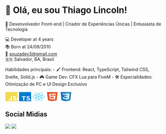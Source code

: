 # 👋 Olá, eu sou Thiago Lincoln!
🌟 Desenvolvedor Front-end | Criador de Experiências Únicas | Entusiasta de Tecnologia

💻 Developer at 4 years
<br>
📚 Born at 24/09/2010
<br>
📩 souzadev3@gmail.com
<br>
🇧🇷 Salvador, BA, Brasil

<div>
Habilidades principais:
- 🖌️ Frontend: React, TypeScript, Tailwind CSS, Svelte, Solid.js
- 🎮 Game Dev: CFX Lua para FiveM
- 🛠️ Especialidades: Otimização de PC e UI Design Exclusivo
</div>

<div style="display: inline_block"><br>
  <img align="center" alt="Rafa-Js" height="30" width="40" src="https://raw.githubusercontent.com/devicons/devicon/master/icons/javascript/javascript-plain.svg">
  <img align="center" alt="Rafa-Ts" height="30" width="40" src="https://raw.githubusercontent.com/devicons/devicon/master/icons/typescript/typescript-plain.svg">
  <img align="center" alt="Rafa-React" height="30" width="40" src="https://raw.githubusercontent.com/devicons/devicon/master/icons/react/react-original.svg">
  <img align="center" alt="Rafa-HTML" height="30" width="40" src="https://raw.githubusercontent.com/devicons/devicon/master/icons/html5/html5-original.svg">
  <img align="center" alt="Rafa-CSS" height="30" width="40" src="https://raw.githubusercontent.com/devicons/devicon/master/icons/css3/css3-original.svg">
</div>
  
  ## Social Midias
 
<div> 
  <a href="https://instagram.com/thilincolnn24" target="_blank"><img src="https://img.shields.io/badge/-Instagram-%23E4405F?style=for-the-badge&logo=instagram&logoColor=white"></a>
  <a href="mailto:souzadev3@gmail.com"><img src="https://img.shields.io/badge/-Gmail-%23333?style=for-the-badge&logo=gmail&logoColor=white" target="_blank"></a>
</div>
